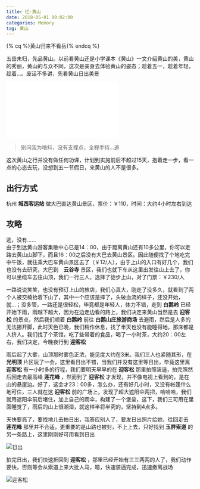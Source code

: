 ```yaml
---
title: 忆·黄山
date: 2018-05-01 00:02:00
categories: Memory
tag: 黄山
---
```


{% cq %}黄山归来不看岳{% endcq %}

五岳未归，先品黄山。以前看黄山还是小学课本《黄山》一文介绍黄山的美，黄山的秀丽，黄山的与众不同，这次是亲身去体验黄山的姿态；趁着五一，趁着年轻，趁着...。废话不多讲，先看黄山日出美景

<!-- more -->

<iframe src="//player.bilibili.com/player.html?aid=54267769&cid=94930576&page=1" scrolling="no" border="0" frameborder="no" framespacing="0" allowfullscreen="true"> </iframe>

>别问我为啥抖，没有支撑点，全程手持...逃

这次黄山之行并没有做任何功课，计划到实施前后不超过15天，抱着走一步，看一点的心态去玩，没想到五一节假日，来黄山的人不是很多。

## 出行方式

杭州 **城西客运站** 做大巴直达黄山景区，票价：￥110，时间：大约4小时左右到达

## 攻略

逃，没有......  
由于到达黄山游客集散中心已是14：00，由于距离黄山还有10多公里，你可以走路去黄山山脚下，而且16：00之后没有大巴去黄山景区。因此随便找了个地吃完中午饭，就往乘大巴车黄山景区去了（￥12/人），由于上山的入口有好几个，我们也没有去研究，大巴到　**云谷寺** 景区，我们也就下车从这里出发往山上去了，你可以坐缆车去往山顶，我们一行三人，选择了徒步上山，对了门票：￥230/人

一路说说笑笑，也没有预订上山的旅店，我们心真大，刚走了没多久，就看到了两个人被交椅抬着下山了，其中一个应该是摔了，头破血流的样子，还没开始，就...；没多管，一路还是很轻松，毕竟都是年轻人，体力不错，走到 **白鹅岭** 已经开始下雨，雨越下越大，因为在边走边看的路上，我们决定来黄山当然是去 **迎客松** 的景点，然后我们顺着 **白鹅岭** 前往 **白鹅山庄旅游商场** 去避雨，然后是人多的无法挪开脚，此时天色已晚，我们稍作休息，找了半天也没有能睡得地，那床都是人挤人。我们找了个茶馆，吃了些带着的食品，喝了一小时茶，大约20：00左右，我们决定，今晚夜行到 **迎客松** 

雨后起了大雾，山顶那时雾色正浓，能见度大约在3米。我们三人也紧随其形，在 **光明顶** 片区玩了一会，这里看日出不错，当我们并没有这里等日出，毕竟这里离 **迎客松** 有一小时多的行程，我们要明天早早的在 **迎客松** 那里拍照装逼，拍完照然后回走去最高峰 **莲花峰** ，然而到了 **迎客松** 才发现，并不像电视上看到的，是在山的悬崖边。好了，这会才23：00多，怎么办，还有好几小时，又没有帐篷什么地可住，三人就在这 **迎客松** 前的广场上，发现了超大遮阳伞两把，哈哈哈，我们就用遮阳伞前后堵住，加上自己的雨伞，构建了一个堡垒，这下，我们三可用在里面睡觉了，雨后的山上很潮湿，就这样半将半究的，坚持到4点多。

天快要亮了，要找地儿去拍日出，我答应别人了，要发日出照片给她，往回走去 **莲花峰** 那里并不合适，更重要的是山路也被封，不上上去，只好找到 **玉屏索道** 的另一条路上，这里刚刚好可用看到日出

![日出](https://res.cloudinary.com/incoder/image/upload/v1528023909/blog/travel/travel-huangshan-sunrise.jpg)

拍完日出，我们快速折回到 **迎客松** ，那里已经开始有三三两两的人了，我们动作要快，否则等会从索道上来大批人马，嗯，快速装逼完成，迅速撤离战场

![迎客松](https://res.cloudinary.com/incoder/image/upload/v1528023881/blog/travel/travel-huangshan-yks.jpg)


